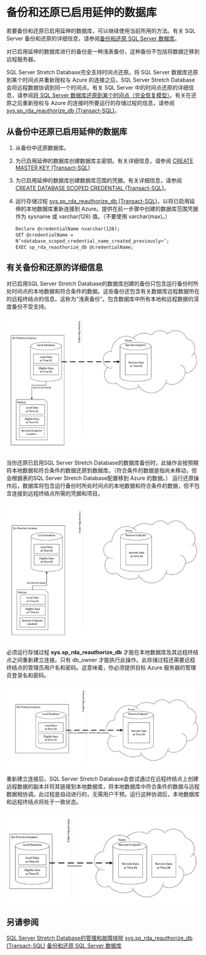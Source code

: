 <properties
	pageTitle="备份和还原已启用延伸的数据库 | Azure"
	description="了解如何备份和还原已启用延伸的数据库。"
	services="sql-server-stretch-database"
	documentationCenter=""
	authors="douglasl"
	manager="jhubbard"
	editor="monicar"/>

<tags
	ms.service="sql-server-stretch-database"
	ms.date="02/26/2016"
	wacn.date="03/10/2016"/>


# 备份和还原已启用延伸的数据库 

若要备份和还原已启用延伸的数据库，可以继续使用当前所用的方法。有关 SQL Server 备份和还原的详细信息，请参阅[备份和还原 SQL Server 数据库](https://msdn.microsoft.com/zh-cn/library/ms187048.aspx)。

对已启用延伸的数据库进行的备份是一种浅表备份，这种备份不包括将数据迁移到远程服务器。

SQL Server Stretch Database完全支持时间点还原。将 SQL Server 数据库还原到某个时间点并重新授权与 Azure 的连接之后，SQL Server Stretch Database会将远程数据协调到同一个时间点。有关 SQL Server 中的时间点还原的详细信息，请参阅[将 SQL Server 数据库还原到某个时间点（完全恢复模型）](https://msdn.microsoft.com/zh-cn/library/ms179451.aspx)。有关在还原之后重新授权与 Azure 的连接时所要运行的存储过程的信息，请参阅 [sys.sp\_rda\_reauthorize\_db (Transact-SQL)](https://msdn.microsoft.com/zh-cn/library/mt131016.aspx)。

## <a name="Reconnect"></a>从备份中还原已启用延伸的数据库

1.  从备份中还原数据库。

2.  为已启用延伸的数据库创建数据库主密钥。有关详细信息，请参阅 [CREATE MASTER KEY (Transact-SQL)](https://msdn.microsoft.com/zh-cn/library/ms174382.aspx)

3.  为已启用延伸的数据库创建数据库范围的凭据。有关详细信息，请参阅 [CREATE DATABASE SCOPED CREDENTIAL (Transact-SQL)](https://msdn.microsoft.com/zh-cn/library/mt270260.aspx)。

4.  运行存储过程 [sys.sp\_rda\_reauthorize\_db (Transact-SQL)](https://msdn.microsoft.com/zh-cn/library/mt131016.aspx)，以将已启用延伸的本地数据库重新连接到 Azure。提供在前一步骤中创建的数据库范围凭据作为 sysname 或 varchar(128) 值。（不要使用 varchar(max)。）

    ```tsql
    Declare @credentialName nvarchar(128);
    SET @credentialName = N’<database_scoped_credential_name_created_previously>’;
    EXEC sp_rda_reauthorize_db @credentialName;
    ```

## <a name="MoreInfo"></a>有关备份和还原的详细信息
对已启用SQL Server Stretch Database的数据库创建的备份只包含运行备份时所处时间点的本地数据和符合条件的数据。这些备份还包含有关数据库远程数据所在的远程终结点的信息。这称为“浅表备份”。包含数据库中所有本地和远程数据的深度备份不受支持。

![SQL Server Stretch Database备份示意图][StretchBackupImage1]

当你还原已启用SQL Server Stretch Database的数据库备份时，此操作会按预期将本地数据和符合条件的数据还原到数据库。（符合条件的数据是指尚未移动，但会根据表的SQL Server Stretch Database配置移到 Azure 的数据。） 运行还原操作后，数据库将包含运行备份时所处时间点的本地数据和符合条件的数据，但不包含连接到远程终结点所需的凭据和项目。

![备份后的SQL Server Stretch Database][StretchBackupImage2]

必须运行存储过程 **sys.sp\_rda\_reauthorize\_db** 才能在本地数据库及其远程终结点之间重新建立连接。只有 db\_owner 才能执行此操作。此存储过程还需要远程终结点的管理员用户名和密码。这意味着，你必须提供目标 Azure 服务器的管理员登录名和密码。

![备份后的SQL Server Stretch Database][StretchBackupImage3]

重新建立连接后，SQL Server Stretch Database会尝试通过在远程终结点上创建远程数据的副本并将其链接到本地数据库，将本地数据库中符合条件的数据与远程数据相协调。此过程是自动进行的，无需用户干预。运行这种协调后，本地数据库和远程终结点将处于一致状态。

![备份后的SQL Server Stretch Database][StretchBackupImage4]

## 另请参阅
[SQL Server Stretch Database的管理和故障排除](/documentation/articles/sql-server-stretch-database-manage)
[sys.sp\_rda\_reauthorize\_db (Transact-SQL)](https://msdn.microsoft.com/zh-cn/library/mt131016.aspx)
[备份和还原 SQL Server 数据库](https://msdn.microsoft.com/zh-cn/library/ms187048.aspx)

<!--Image references-->
[StretchBackupImage1]: ./media/sql-server-stretch-database-backup/StretchDBBackup1.png
[StretchBackupImage2]: ./media/sql-server-stretch-database-backup/StretchDBBackup2.png
[StretchBackupImage3]: ./media/sql-server-stretch-database-backup/StretchDBBackup3.png
[StretchBackupImage4]: ./media/sql-server-stretch-database-backup/StretchDBBackup4.png

<!---HONumber=Mooncake_0307_2016-->